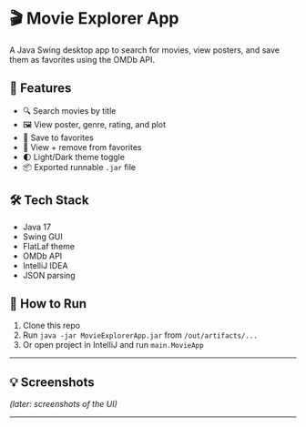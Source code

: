 # 🎬 Movie Explorer App

A Java Swing desktop app to search for movies, view posters, and save them as favorites using the OMDb API.

## 🌟 Features

- 🔍 Search movies by title
- 🖼 View poster, genre, rating, and plot
- 💾 Save to favorites
- 📂 View + remove from favorites
- 🌓 Light/Dark theme toggle
- 📦 Exported runnable `.jar` file

## 🛠 Tech Stack

- Java 17
- Swing GUI
- FlatLaf theme
- OMDb API
- IntelliJ IDEA
- JSON parsing

## 🚀 How to Run

1. Clone this repo
2. Run `java -jar MovieExplorerApp.jar` from `/out/artifacts/...`
3. Or open project in IntelliJ and run `main.MovieApp`

---

## 💡 Screenshots

*(later: screenshots of the UI)*

---

